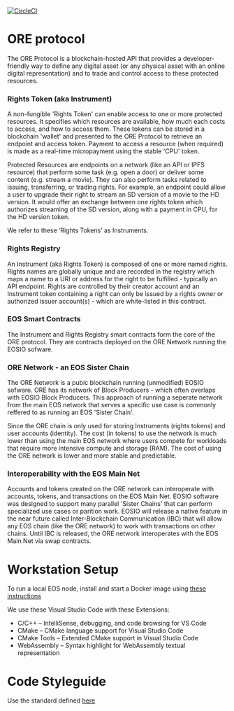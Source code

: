 [![CircleCI](https://circleci.com/gh/API-market/ore-protocol.svg?style=svg)](https://circleci.com/gh/API-market/ore-protocol)
# ORE protocol

The ORE Protocol is a blockchain-hosted API that provides a developer-friendly way to define any digital asset (or any physical asset with an online digital representation) and to trade and control access to these protected resources.

### Rights Token (aka Instrument)
A non-fungible 'Rights Token' can enable access to one or more protected resources. It specifies which resources are available, how much each costs to access, and how to access them. These tokens can be stored in a blockchain 'wallet' and presented to the ORE Protocol to retrieve an endpoint and access token. Payment to access a resource (when required) is made as a real-time micropayment using the stable 'CPU' token.

Protected Resources are endpoints on a network (like an API or IPFS resource) that perform some task (e.g. open a door) or deliver some content (e.g. stream a movie). They can also perform tasks related to issuing, transferring, or trading rights. For example, an endpoint could allow a user to upgrade their right to stream an SD version of a movie to the HD version. It would offer an exchange between one rights token which authorizes streaming of the SD version, along with a payment in CPU, for the HD version token.

We refer to these ‘Rights Tokens’ as Instruments.

### Rights Registry
An Instrument (aka Rights Token) is composed of one or more named rights. Rights names are globally unique and are recorded in the registry which maps a name to a URI or address for the right to be fulfilled - typically an API endpoint. Rights are controlled by their creator account and an Instrument token containing a right can only be issued by a rights owner or authorized issuer account(s) - which are white-listed in this contract.

### EOS Smart Contracts

The Instrument and Rights Registry smart contracts form the core of the ORE protocol. They are contracts deployed on the ORE Network running the EOSIO sofware. 

### ORE Network - an EOS Sister Chain

The ORE Network is a pubic blockchain running (unmodified) EOSIO sofware. ORE has its network of Block Producers - which often overlaps with EOSIO Block Producers. This approach of running a seperate network from the main EOS network that serves a specific use case is commonly reffered to as running an EOS 'Sister Chain'.

Since the ORE chain is only used for storing Instruments (rights tokens) and user accounts (identity). The cost (in tokens) to use the network is much lower than using the main EOS network where users compete for workloads that require more intensive compute and storage (RAM). The cost of using the ORE network is lower and more stable and predictable.

### Interoperability with the EOS Main Net

Accounts and tokens created on the ORE network can interoperate with accounts, tokens, and transactions on the EOS Main Net. EOSIO software was designed to support many parallel 'Sister Chains' that can perform specialized use cases or parition work. EOSIO will release a native feature in the near future called Inter-Blockchain Communication (IBC) that will allow any EOS chain (like the ORE network) to work with transactions on other chains. Until IBC is released, the ORE network interoperates with the EOS Main Net via swap contracts. 

# Workstation Setup

To run a local EOS node, install and start a Docker image using [these instructions](https://developers.eos.io/eosio-home/docs/getting-the-software)

We use these Visual Studio Code with these Extensions:
- C/C++ – IntelliSense, debugging, and code browsing for VS Code
- CMake – CMake language support for Visual Studio Code
- CMake Tools – Extended CMake support in Visual Studio Code
- WebAssembly – Syntax highlight for WebAssembly textual representation

# Code Styleguide

Use the standard defined [here](https://developers.eos.io/eosio-home/docs/coding-standards)
